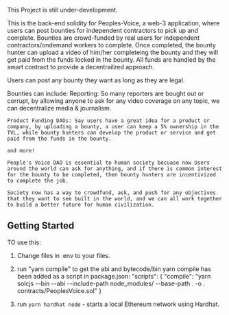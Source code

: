 This Project is still under-development.

This is the back-end solidity for Peoples-Voice, a web-3 application, where users can post bounties for independent contractors to pick up and complete. Bounties are crowd-funded by real users for independent contractors/ondemand workers to complete. Once completed, the bounty hunter can upload a video of him/her completeing the bounty and they will get paid from the funds locked in the bounty. All funds are handled by the smart contract to provide a decentrailzed approach.

Users can post any bounty they want as long as they are legal.

Bounties can include:
Reporting: So many reporters are bought out or corrupt, by allowing anyone to ask for any video coverage on any topic, we can decentralize media & journalism.

    Product Funding DAOs: Say users have a great idea for a product or company, by uploading a bounty, a user can keep a 5% ownership in the TVL, while bounty hunters can develop the product or service and get paid from the funds in the bounty.

    and more!

    People's Voice DAO is essential to human society becuase now Users around the world can ask for anything, and if there is common interest for the bounty to be completed, then bounty hunters are incentivized to complete the job.

    Society now has a way to crowdfund, ask, and push for any objectives that they want to see built in the world, and we can all work together to build a better future for human civilization.


## Getting Started


TO use this:

1. Change files in .env to your files.

2. run "yarn compile" to get the abi and bytecode/bin
    yarn compile has been added as a script in package.json:
        "scripts": {
         "compile": "yarn solcjs --bin --abi --include-path node_modules/ --base-path . -o . contracts/PeoplesVoice.sol"
        }

3. run `yarn hardhat node` - starts a local Ethereum network using Hardhat.
